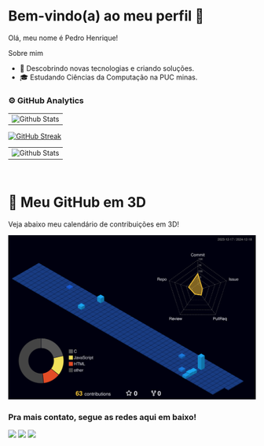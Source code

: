# Bem-vindo(a) ao meu perfil  👾

Olá, meu nome é Pedro Henrique!

Sobre mim

- 🤔 Descobrindo novas tecnologias e criando soluções.
- 🎓 Estudando Ciências da Computação na PUC minas.

### ⚙️ GitHub Analytics

<table>
  <tr>
    <td>
      <img
        align="left"
        src="https://github-readme-stats.vercel.app/api?username=PedroQuinellato&theme=dark&hide_border=false&include_all_commits=true"
        alt="Github Stats"
      />
    </td>
  </tr>
</table>

[![GitHub Streak](https://github-readme-streak-stats-ojjs.vercel.app?user=PedroQuinellato&theme=dark&locale=pt_BR)](https://git.io/streak-stats)

<table>
  <tr>
    <td>
      <img
        align="left"
        src="https://github-readme-stats.vercel.app/api/top-langs/?username=PedroQuinellato&theme=dark&hide_border=false&include_all_commits=true&count_private=true&layout=compact"
        alt="Github Stats"
      />
    </td>
      </tr>
</table>
 
<br>

# 🌟 Meu GitHub em 3D

Veja abaixo meu calendário de contribuições em 3D!

![3D Contribution Calendar](profile-3d-contrib/profile-night-view.svg)

 
### Pra mais contato, segue as redes aqui em baixo!
 
<div> 
  <a href="https://www.instagram.com/pedroviskk20/" target="_blank"><img src="https://img.shields.io/badge/-Instagram-%23E4405F?style=for-the-badge&logo=instagram&logoColor=white" target="_blank"></a>
  <a href = "mailto:Pedrokinell2020@gmail.com"><img src="https://img.shields.io/badge/-Gmail-%23333?style=for-the-badge&logo=gmail&logoColor=white" target="_blank"></a>
  <a href="https://www.linkedin.com/in/pedro-henrique-quinellato-a45364302/" target="_blank"><img src="https://img.shields.io/badge/-LinkedIn-%230077B5?style=for-the-badge&logo=linkedin&logoColor=white" target="_blank"></a>
</div>
